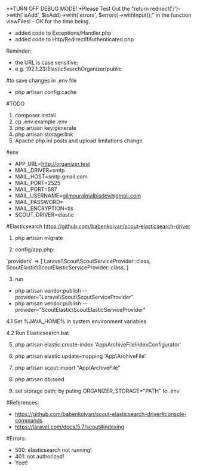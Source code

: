 **TURN OFF DEBUG MODE!
*Please Test Out the "return redirect('/')->with('isAdd', $isAdd)->with('errors', $errors)->withInput();" in the function viewFiles! - OK for the time being.


- added code to Exceptions/Handler.php
- added code to Http/RedirectIfAuthenticated.php

Reminder:
- the URL is case sensitive; 
- e.g. 192.1.23/ElasticSearchOrganizer/public 


#to save changes in .env file
- php artisan config:cache 


#TODO
1. composer install
2. cp .env.example .env
3. php artisan key:generate
4. php artisan storage:link
5. Apache php.ini posts and upload limitations change

#env
- APP_URL=http://organizer.test
- MAIL_DRIVER=smtp
- MAIL_HOST=smtp.gmail.com
- MAIL_PORT=2525
- MAIL_PORT=587
- MAIL_USERNAME=gilmouralmalbisdev@gmail.com
- MAIL_PASSWORD=
- MAIL_ENCRYPTION=tls
- SCOUT_DRIVER=elastic

#Elasticsearch
https://github.com/babenkoivan/scout-elasticsearch-driver

1. php artisan migrate 

2. config/app.php:

'providers' => [
    Laravel\Scout\ScoutServiceProvider::class,
    ScoutElastic\ScoutElasticServiceProvider::class,
]

3. run 
- php artisan vendor:publish --provider="Laravel\Scout\ScoutServiceProvider"
- php artisan vendor:publish --provider="ScoutElastic\ScoutElasticServiceProvider"

4.1 Set %JAVA_HOME% in system environment variables

4.2 Run Elasticsearch.bat

5. php artisan elastic:create-index 'App\ArchiveFileIndexConfigurator'

6. php artisan elastic:update-mapping 'App\ArchiveFile'

7. php artisan scout:import "App\ArchiveFile"

8. php artisan db:seed

9. set storage path; by puting ORGANIZER_STORAGE="PATH" to .env

#References:
- https://github.com/babenkoivan/scout-elasticsearch-driver#console-commands
- https://laravel.com/docs/5.7/scout#indexing

#Errors:
- 500: elasticsearch not running!
- 401: not authorized!
- Yeet!
